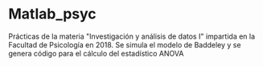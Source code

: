 # Matlab_psyc

Prácticas de la materia "Investigación y análisis de datos I" impartida en la Facultad de Psicología en 2018. Se simula el modelo de Baddeley y se genera código para el cálculo del estadístico ANOVA

